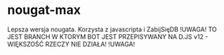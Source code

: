 # nougat-max
Lepsza wersja nougata. Korzysta z javascripta i ZabijSięDB
!UWAGA! TO JEST BRANCH W KTORYM BOT JEST PRZEPISYWANY NA D.JS v12 - WIĘKSZOŚĆ RZECZY NIE DZIAŁA! !UWAGA!
